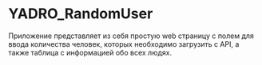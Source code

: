 # YADRO_RandomUser
Приложение представляет из себя простую web страницу с полем для ввода количества человек, которых необходимо загрузить с API, а также таблица с информацией обо всех людях.
